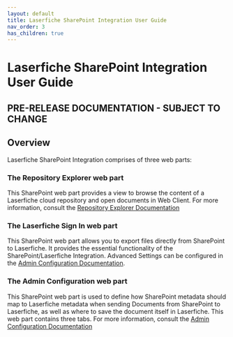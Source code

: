 ```yaml
---
layout: default
title: Laserfiche SharePoint Integration User Guide
nav_order: 3
has_children: true
---
```


# Laserfiche SharePoint Integration User Guide

## PRE-RELEASE DOCUMENTATION - SUBJECT TO CHANGE

## Overview
Laserfiche SharePoint Integration comprises of three web parts:

### The Repository Explorer web part
This SharePoint web part provides a view to browse the content of a
Laserfiche cloud repository and open documents in Web Client. For more information, consult the [Repository Explorer Documentation](./repository-explorer-usage)

### The Laserfiche Sign In web part

This SharePoint web part allows you to export files directly from SharePoint to Laserfiche. It provides the essential functionality of the SharePoint/Laserfiche Integration. Advanced Settings can be configured in the [Admin Configuration Documentation](../admin-documentation/configure-app-in-sharepoint).

### The Admin Configuration web part 

This SharePoint web part is used to define how SharePoint metadata should map to Laserfiche
metadata when sending Documents from SharePoint to Laserfiche, as well
as where to save the document itself in Laserfiche. This web part contains three tabs. 
For more information, consult the [Admin Configuration Documentation](../admin-documentation/configure-app-in-sharepoint)


